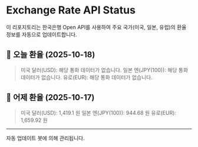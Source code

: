 
# Exchange Rate API Status

이 리포지토리는 한국은행 Open API를 사용하여 주요 국가(미국, 일본, 유럽)의 환율 정보를 자동으로 업데이트합니다.

## 📅 오늘 환율 (2025-10-18)
> 미국 달러(USD): 해당 통화 데이터가 없습니다.
> 일본 엔(JPY(100)): 해당 통화 데이터가 없습니다.
> 유로(EUR): 해당 통화 데이터가 없습니다.

## 📅 어제 환율 (2025-10-17)
> 미국 달러(USD): 1,419.1 원
> 일본 엔(JPY(100)): 944.68 원
> 유로(EUR): 1,659.92 원

---
자동 업데이트 봇에 의해 관리됩니다.
